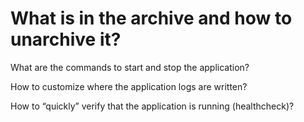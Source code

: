 # What is in the archive and how to unarchive it?

What are the commands to start and stop the application?

How to customize where the application logs are written?

How to “quickly” verify that the application is running (healthcheck)?
